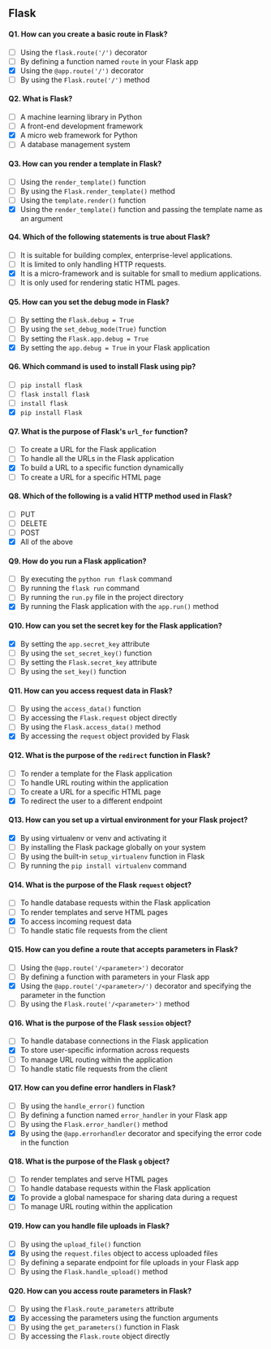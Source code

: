 ## Flask

#### Q1. How can you create a basic route in Flask?
- [ ] Using the `flask.route('/')` decorator
- [ ] By defining a function named `route` in your Flask app
- [x] Using the `@app.route('/')` decorator
- [ ] By using the `Flask.route('/')` method

#### Q2. What is Flask?
- [ ] A machine learning library in Python
- [ ] A front-end development framework
- [x] A micro web framework for Python
- [ ] A database management system

#### Q3. How can you render a template in Flask?
- [ ] Using the `render_template()` function
- [ ] By using the `Flask.render_template()` method
- [ ] Using the `template.render()` function
- [x] Using the `render_template()` function and passing the template name as an argument

#### Q4. Which of the following statements is true about Flask?
- [ ] It is suitable for building complex, enterprise-level applications.
- [ ] It is limited to only handling HTTP requests.
- [x] It is a micro-framework and is suitable for small to medium applications.
- [ ] It is only used for rendering static HTML pages.

#### Q5. How can you set the debug mode in Flask?
- [ ] By setting the `Flask.debug = True`
- [ ] By using the `set_debug_mode(True)` function
- [ ] By setting the `Flask.app.debug = True`
- [x] By setting the `app.debug = True` in your Flask application

#### Q6. Which command is used to install Flask using pip?
- [ ] `pip install flask`
- [ ] `flask install flask`
- [ ] `install flask`
- [x] `pip install Flask`

#### Q7. What is the purpose of Flask's `url_for` function?
- [ ] To create a URL for the Flask application
- [ ] To handle all the URLs in the Flask application
- [x] To build a URL to a specific function dynamically
- [ ] To create a URL for a specific HTML page

#### Q8. Which of the following is a valid HTTP method used in Flask?
- [ ] PUT
- [ ] DELETE
- [ ] POST
- [x] All of the above

#### Q9. How do you run a Flask application?
- [ ] By executing the `python run flask` command
- [ ] By running the `flask run` command
- [ ] By running the `run.py` file in the project directory
- [x] By running the Flask application with the `app.run()` method

#### Q10. How can you set the secret key for the Flask application?
- [x] By setting the `app.secret_key` attribute
- [ ] By using the `set_secret_key()` function
- [ ] By setting the `Flask.secret_key` attribute
- [ ] By using the `set_key()` function

#### Q11. How can you access request data in Flask?
- [ ] By using the `access_data()` function
- [ ] By accessing the `Flask.request` object directly
- [ ] By using the `Flask.access_data()` method
- [x] By accessing the `request` object provided by Flask

#### Q12. What is the purpose of the `redirect` function in Flask?
- [ ] To render a template for the Flask application
- [ ] To handle URL routing within the application
- [ ] To create a URL for a specific HTML page
- [x] To redirect the user to a different endpoint

#### Q13. How can you set up a virtual environment for your Flask project?
- [x] By using virtualenv or venv and activating it
- [ ] By installing the Flask package globally on your system
- [ ] By using the built-in `setup_virtualenv` function in Flask
- [ ] By running the `pip install virtualenv` command

#### Q14. What is the purpose of the Flask `request` object?
- [ ] To handle database requests within the Flask application
- [ ] To render templates and serve HTML pages
- [x] To access incoming request data
- [ ] To handle static file requests from the client

#### Q15. How can you define a route that accepts parameters in Flask?
- [ ] Using the `@app.route('/<parameter>')` decorator
- [ ] By defining a function with parameters in your Flask app
- [x] Using the `@app.route('/<parameter>/')` decorator and specifying the parameter in the function
- [ ] By using the `Flask.route('/<parameter>')` method

#### Q16. What is the purpose of the Flask `session` object?
- [ ] To handle database connections in the Flask application
- [x] To store user-specific information across requests
- [ ] To manage URL routing within the application
- [ ] To handle static file requests from the client

#### Q17. How can you define error handlers in Flask?
- [ ] By using the `handle_error()` function
- [ ] By defining a function named `error_handler` in your Flask app
- [ ] By using the `Flask.error_handler()` method
- [x] By using the `@app.errorhandler` decorator and specifying the error code in the function

#### Q18. What is the purpose of the Flask `g` object?
- [ ] To render templates and serve HTML pages
- [ ] To handle database requests within the Flask application
- [x] To provide a global namespace for sharing data during a request
- [ ] To manage URL routing within the application

#### Q19. How can you handle file uploads in Flask?
- [ ] By using the `upload_file()` function
- [x] By using the `request.files` object to access uploaded files
- [ ] By defining a separate endpoint for file uploads in your Flask app
- [ ] By using the `Flask.handle_upload()` method

#### Q20. How can you access route parameters in Flask?
- [ ] By using the `Flask.route_parameters` attribute
- [x] By accessing the parameters using the function arguments
- [ ] By using the `get_parameters()` function in Flask
- [ ] By accessing the `Flask.route` object directly
